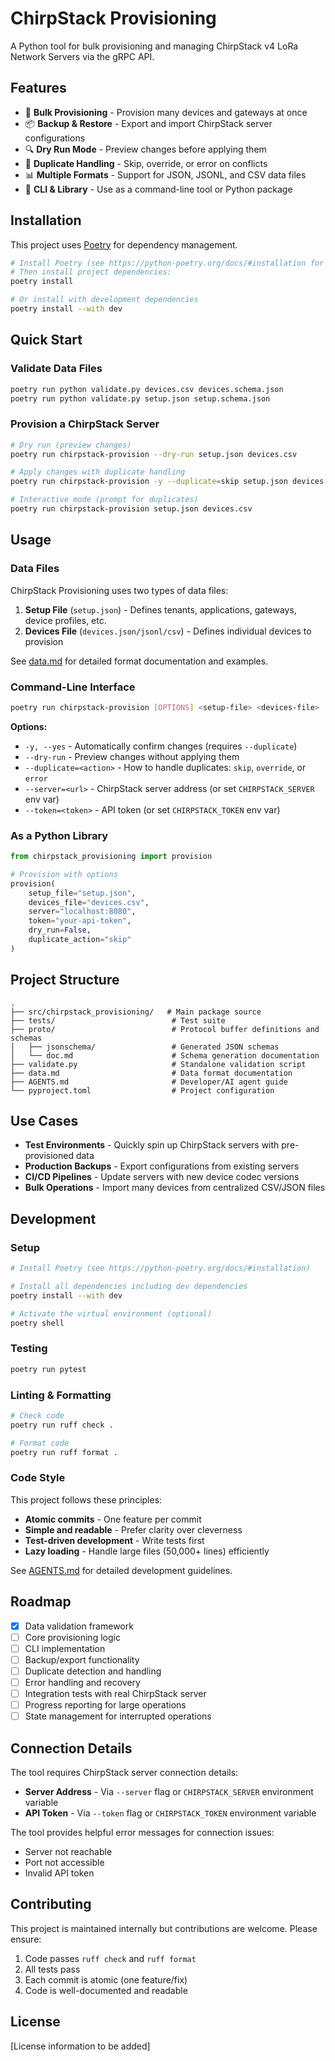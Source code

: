# ChirpStack Provisioning

A Python tool for bulk provisioning and managing ChirpStack v4 LoRa Network Servers via the gRPC API.

## Features

- 🚀 **Bulk Provisioning** - Provision many devices and gateways at once
- 📦 **Backup & Restore** - Export and import ChirpStack server configurations
- 🔍 **Dry Run Mode** - Preview changes before applying them
- 🔄 **Duplicate Handling** - Skip, override, or error on conflicts
- 📊 **Multiple Formats** - Support for JSON, JSONL, and CSV data files
- 🎯 **CLI & Library** - Use as a command-line tool or Python package

## Installation

This project uses [Poetry](https://python-poetry.org/) for dependency management.

```bash
# Install Poetry (see https://python-poetry.org/docs/#installation for latest instructions)
# Then install project dependencies:
poetry install

# Or install with development dependencies
poetry install --with dev
```

## Quick Start

### Validate Data Files

```bash
poetry run python validate.py devices.csv devices.schema.json
poetry run python validate.py setup.json setup.schema.json
```

### Provision a ChirpStack Server

```bash
# Dry run (preview changes)
poetry run chirpstack-provision --dry-run setup.json devices.csv

# Apply changes with duplicate handling
poetry run chirpstack-provision -y --duplicate=skip setup.json devices.csv

# Interactive mode (prompt for duplicates)
poetry run chirpstack-provision setup.json devices.csv
```

## Usage

### Data Files

ChirpStack Provisioning uses two types of data files:

1. **Setup File** (`setup.json`) - Defines tenants, applications, gateways, device profiles, etc.
2. **Devices File** (`devices.json/jsonl/csv`) - Defines individual devices to provision

See [data.md](data.md) for detailed format documentation and examples.

### Command-Line Interface

```bash
poetry run chirpstack-provision [OPTIONS] <setup-file> <devices-file>
```

**Options:**
- `-y, --yes` - Automatically confirm changes (requires `--duplicate`)
- `--dry-run` - Preview changes without applying them
- `--duplicate=<action>` - How to handle duplicates: `skip`, `override`, or `error`
- `--server=<url>` - ChirpStack server address (or set `CHIRPSTACK_SERVER` env var)
- `--token=<token>` - API token (or set `CHIRPSTACK_TOKEN` env var)

### As a Python Library

```python
from chirpstack_provisioning import provision

# Provision with options
provision(
    setup_file="setup.json",
    devices_file="devices.csv",
    server="localhost:8080",
    token="your-api-token",
    dry_run=False,
    duplicate_action="skip"
)
```

## Project Structure

```
.
├── src/chirpstack_provisioning/   # Main package source
├── tests/                          # Test suite
├── proto/                          # Protocol buffer definitions and schemas
│   ├── jsonschema/                 # Generated JSON schemas
│   └── doc.md                      # Schema generation documentation
├── validate.py                     # Standalone validation script
├── data.md                         # Data format documentation
├── AGENTS.md                       # Developer/AI agent guide
└── pyproject.toml                  # Project configuration
```

## Use Cases

- **Test Environments** - Quickly spin up ChirpStack servers with pre-provisioned data
- **Production Backups** - Export configurations from existing servers
- **CI/CD Pipelines** - Update servers with new device codec versions
- **Bulk Operations** - Import many devices from centralized CSV/JSON files

## Development

### Setup

```bash
# Install Poetry (see https://python-poetry.org/docs/#installation)

# Install all dependencies including dev dependencies
poetry install --with dev

# Activate the virtual environment (optional)
poetry shell
```

### Testing

```bash
poetry run pytest
```

### Linting & Formatting

```bash
# Check code
poetry run ruff check .

# Format code
poetry run ruff format .
```

### Code Style

This project follows these principles:

- **Atomic commits** - One feature per commit
- **Simple and readable** - Prefer clarity over cleverness
- **Test-driven development** - Write tests first
- **Lazy loading** - Handle large files (50,000+ lines) efficiently

See [AGENTS.md](AGENTS.md) for detailed development guidelines.

## Roadmap

- [x] Data validation framework
- [ ] Core provisioning logic
- [ ] CLI implementation
- [ ] Backup/export functionality
- [ ] Duplicate detection and handling
- [ ] Error handling and recovery
- [ ] Integration tests with real ChirpStack server
- [ ] Progress reporting for large operations
- [ ] State management for interrupted operations

## Connection Details

The tool requires ChirpStack server connection details:

- **Server Address** - Via `--server` flag or `CHIRPSTACK_SERVER` environment variable
- **API Token** - Via `--token` flag or `CHIRPSTACK_TOKEN` environment variable

The tool provides helpful error messages for connection issues:
- Server not reachable
- Port not accessible
- Invalid API token

## Contributing

This project is maintained internally but contributions are welcome. Please ensure:

1. Code passes `ruff check` and `ruff format`
2. All tests pass
3. Each commit is atomic (one feature/fix)
4. Code is well-documented and readable

## License

[License information to be added]
